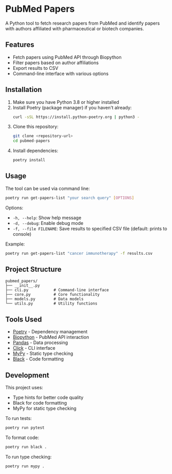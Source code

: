 # PubMed Papers

A Python tool to fetch research papers from PubMed and identify papers with authors affiliated with pharmaceutical or biotech companies.

## Features

- Fetch papers using PubMed API through Biopython
- Filter papers based on author affiliations
- Export results to CSV
- Command-line interface with various options

## Installation

1. Make sure you have Python 3.8 or higher installed
2. Install Poetry (package manager) if you haven't already:
   ```bash
   curl -sSL https://install.python-poetry.org | python3 -
   ```
3. Clone this repository:
   ```bash
   git clone <repository-url>
   cd pubmed-papers
   ```
4. Install dependencies:
   ```bash
   poetry install
   ```

## Usage

The tool can be used via command line:

```bash
poetry run get-papers-list "your search query" [OPTIONS]
```

Options:
- `-h, --help`: Show help message
- `-d, --debug`: Enable debug mode
- `-f, --file FILENAME`: Save results to specified CSV file (default: prints to console)

Example:
```bash
poetry run get-papers-list "cancer immunotherapy" -f results.csv
```

## Project Structure

```
pubmed_papers/
├── __init__.py
├── cli.py           # Command-line interface
├── core.py          # Core functionality
├── models.py        # Data models
└── utils.py         # Utility functions
```

## Tools Used

- [Poetry](https://python-poetry.org/) - Dependency management
- [Biopython](https://biopython.org/) - PubMed API interaction
- [Pandas](https://pandas.pydata.org/) - Data processing
- [Click](https://click.palletsprojects.com/) - CLI interface
- [MyPy](https://mypy.readthedocs.io/) - Static type checking
- [Black](https://black.readthedocs.io/) - Code formatting

## Development

This project uses:
- Type hints for better code quality
- Black for code formatting
- MyPy for static type checking

To run tests:
```bash
poetry run pytest
```

To format code:
```bash
poetry run black .
```

To run type checking:
```bash
poetry run mypy .
``` 